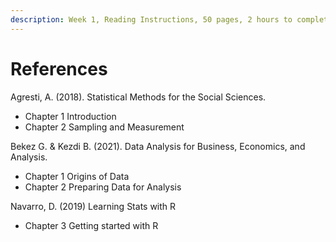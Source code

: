 ```yaml
---
description: Week 1, Reading Instructions, 50 pages, 2 hours to complete
---
```


# References

Agresti, A. (2018). Statistical Methods for the Social Sciences.

* Chapter 1 Introduction
* Chapter 2 Sampling and Measurement

Bekez G. & Kezdi B. (2021). Data Analysis for Business, Economics, and Analysis. &#x20;

* Chapter 1 Origins of Data
* Chapter 2 Preparing Data for Analysis

Navarro, D. (2019) Learning Stats with R

* Chapter 3 Getting started with R
